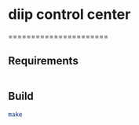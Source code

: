 # diip control center
======================

## Requirements
```bash
```

## Build
```bash
make
```
